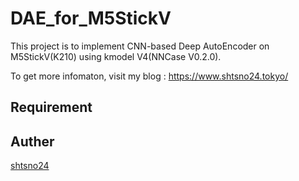 # DAE_for_M5StickV  

This project is to implement CNN-based Deep AutoEncoder on M5StickV(K210) using kmodel V4(NNCase V0.2.0).

To get more infomaton, visit my blog : https://www.shtsno24.tokyo/ 

## Requirement

## Auther
[shtsno24](https://github.com/shtsno24)
